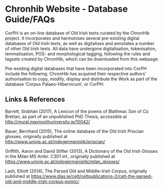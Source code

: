 # Chronhib Website - Database Guide/FAQs

CorPH is an on-line database of Old Irish texts curated by the ChronHib project. It incorporates and harmonises several pre-existing digital databases of Old Irish texts, as well as digitalises and annotates a number of other Old Irish texts. All data have undergone digitalisation, tokenisation, lemmatisation, POS- and morphological tagging, following the rules and tagsets created by ChronHib, which can be downloaded from this webpage.

Pre-existing digital databases that have been incorporated into CorPH include the following. ChronHib has acquired their respective authors’ authorisation to copy, modify, display and distribute the Work as part of the database ‘Corpus Palaeo-Hibernicum’, or CorPH:

## Links & References
Barrett, Siobhán (2017), A Lexicon of the poems of Blathmac Son of Cú Brettan, as part of an unpublished PhD Thesis, accessible at http://mural.maynoothuniversity.ie/10042/

Bauer, Bernhard (2015), The online database of the Old Irish Priscian glosses, originally published at http://www.univie.ac.at/indogermanistik/priscian/

Griffith, Aaron and David Stifter (2013), A Dictionary of the Old Irish Glosses in the Milan MS Ambr. C301 inf., originally published at https://www.univie.ac.at/indogermanistik/milan_glosses/

Lash, Elliott (2014), The Parsed Old and Middle-Irish Corpus, originally published at https://www.dias.ie/celt/celtpublications-2/celt-the-parsed-old-and-middle-irish-corpus-pomic/.
